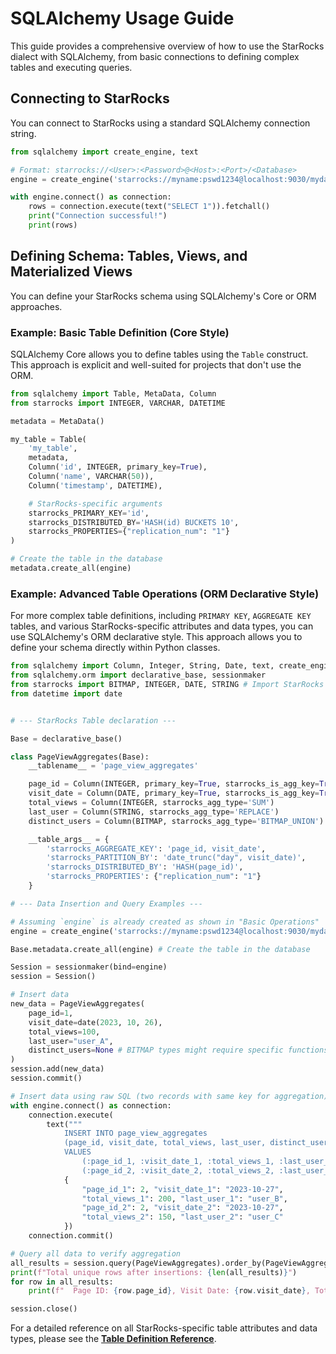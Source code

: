 # SQLAlchemy Usage Guide

This guide provides a comprehensive overview of how to use the StarRocks dialect with SQLAlchemy, from basic connections to defining complex tables and executing queries.

## Connecting to StarRocks

You can connect to StarRocks using a standard SQLAlchemy connection string.

```python
from sqlalchemy import create_engine, text

# Format: starrocks://<User>:<Password>@<Host>:<Port>/<Database>
engine = create_engine('starrocks://myname:pswd1234@localhost:9030/mydatabase')

with engine.connect() as connection:
    rows = connection.execute(text("SELECT 1")).fetchall()
    print("Connection successful!")
    print(rows)
```

## Defining Schema: Tables, Views, and Materialized Views

You can define your StarRocks schema using SQLAlchemy's Core or ORM approaches.

### Example: Basic Table Definition (Core Style)

SQLAlchemy Core allows you to define tables using the `Table` construct. This approach is explicit and well-suited for projects that don't use the ORM.

```python
from sqlalchemy import Table, MetaData, Column
from starrocks import INTEGER, VARCHAR, DATETIME

metadata = MetaData()

my_table = Table(
    'my_table',
    metadata,
    Column('id', INTEGER, primary_key=True),
    Column('name', VARCHAR(50)),
    Column('timestamp', DATETIME),

    # StarRocks-specific arguments
    starrocks_PRIMARY_KEY='id',
    starrocks_DISTRIBUTED_BY='HASH(id) BUCKETS 10',
    starrocks_PROPERTIES={"replication_num": "1"}
)

# Create the table in the database
metadata.create_all(engine)
```

### Example: Advanced Table Operations (ORM Declarative Style)

For more complex table definitions, including `PRIMARY KEY`, `AGGREGATE KEY` tables, and various StarRocks-specific attributes and data types, you can use SQLAlchemy's ORM declarative style. This approach allows you to define your schema directly within Python classes.

```python
from sqlalchemy import Column, Integer, String, Date, text, create_engine
from sqlalchemy.orm import declarative_base, sessionmaker
from starrocks import BITMAP, INTEGER, DATE, STRING # Import StarRocks specific types
from datetime import date


# --- StarRocks Table declaration ---

Base = declarative_base()

class PageViewAggregates(Base):
    __tablename__ = 'page_view_aggregates'

    page_id = Column(INTEGER, primary_key=True, starrocks_is_agg_key=True)
    visit_date = Column(DATE, primary_key=True, starrocks_is_agg_key=True)
    total_views = Column(INTEGER, starrocks_agg_type='SUM')
    last_user = Column(STRING, starrocks_agg_type='REPLACE')
    distinct_users = Column(BITMAP, starrocks_agg_type='BITMAP_UNION')

    __table_args__ = {
        'starrocks_AGGREGATE_KEY': 'page_id, visit_date',
        'starrocks_PARTITION_BY': 'date_trunc("day", visit_date)',
        'starrocks_DISTRIBUTED_BY': 'HASH(page_id)',
        'starrocks_PROPERTIES': {"replication_num": "1"}
    }

# --- Data Insertion and Query Examples ---

# Assuming `engine` is already created as shown in "Basic Operations"
engine = create_engine('starrocks://myname:pswd1234@localhost:9030/mydatabase')

Base.metadata.create_all(engine) # Create the table in the database

Session = sessionmaker(bind=engine)
session = Session()

# Insert data
new_data = PageViewAggregates(
    page_id=1,
    visit_date=date(2023, 10, 26),
    total_views=100,
    last_user="user_A",
    distinct_users=None # BITMAP types might require specific functions for value insertion
)
session.add(new_data)
session.commit()

# Insert data using raw SQL (two records with same key for aggregation)
with engine.connect() as connection:
    connection.execute(
        text("""
            INSERT INTO page_view_aggregates
            (page_id, visit_date, total_views, last_user, distinct_users)
            VALUES
                (:page_id_1, :visit_date_1, :total_views_1, :last_user_1, NULL),
                (:page_id_2, :visit_date_2, :total_views_2, :last_user_2, NULL)"""),
            {
                "page_id_1": 2, "visit_date_1": "2023-10-27",
                "total_views_1": 200, "last_user_1": "user_B",
                "page_id_2": 2, "visit_date_2": "2023-10-27",
                "total_views_2": 150, "last_user_2": "user_C"
            })
    connection.commit()

# Query all data to verify aggregation
all_results = session.query(PageViewAggregates).order_by(PageViewAggregates.page_id).all()
print(f"Total unique rows after insertions: {len(all_results)}")
for row in all_results:
    print(f"  Page ID: {row.page_id}, Visit Date: {row.visit_date}, Total Views: {row.total_views}, Last User: {row.last_user}")

session.close()
```

For a detailed reference on all StarRocks-specific table attributes and data types, please see the **[Table Definition Reference](./tables.md)**.

